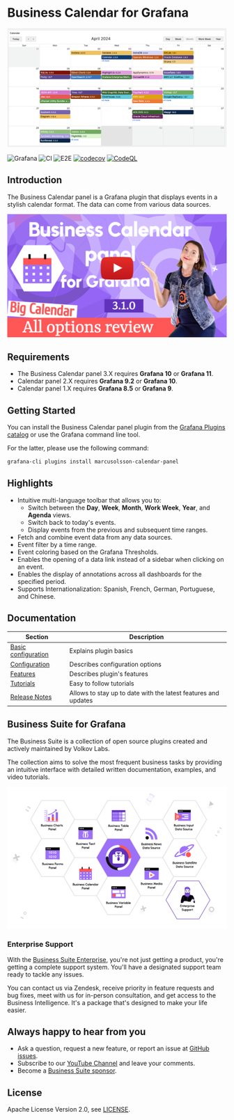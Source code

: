 # Business Calendar for Grafana

![Calendar](https://github.com/VolkovLabs/business-calendar/raw/main/src/img/screenshot.png)

![Grafana](https://img.shields.io/badge/Grafana-11.3-orange)
![CI](https://github.com/volkovlabs/business-calendar/workflows/CI/badge.svg)
![E2E](https://github.com/volkovlabs/business-calendar/workflows/E2E/badge.svg)
[![codecov](https://codecov.io/gh/VolkovLabs/business-calendar/branch/main/graph/badge.svg)](https://codecov.io/gh/VolkovLabs/business-calendar)
[![CodeQL](https://github.com/VolkovLabs/business-calendar/actions/workflows/codeql-analysis.yml/badge.svg)](https://github.com/VolkovLabs/business-calendar/actions/workflows/codeql-analysis.yml)

## Introduction

The Business Calendar panel is a Grafana plugin that displays events in a stylish calendar format. The data can come from various data sources.

[![Business Calendar 3.1.0 | Overview and detailed tutorial | Display dates and time in Grafana](https://raw.githubusercontent.com/volkovlabs/business-calendar/main/img/business.png)](https://youtu.be/CvLqyY2fQfo)

## Requirements

- The Business Calendar panel 3.X requires **Grafana 10** or **Grafana 11**.
- Calendar panel 2.X requires **Grafana 9.2** or **Grafana 10**.
- Calendar panel 1.X requires **Grafana 8.5** or **Grafana 9**.

## Getting Started

You can install the Business Calendar panel plugin from the [Grafana Plugins catalog](https://grafana.com/grafana/plugins/marcusolsson-calendar-panel/) or use the Grafana command line tool.

For the latter, please use the following command:

```bash
grafana-cli plugins install marcusolsson-calendar-panel
```

## Highlights

- Intuitive multi-language toolbar that allows you to:
  - Switch between the **Day**, **Week**, **Month**, **Work Week**, **Year**, and **Agenda** views.
  - Switch back to today's events.
  - Display events from the previous and subsequent time ranges.
- Fetch and combine event data from any data sources.
- Event filter by a time range.
- Event coloring based on the Grafana Thresholds.
- Enables the opening of a data link instead of a sidebar when clicking on an event.
- Enables the display of annotations across all dashboards for the specified period.
- Supports Internationalization: Spanish, French, German, Portuguese, and Chinese.

## Documentation

| Section                                                                              | Description                                                    |
| ------------------------------------------------------------------------------------ | -------------------------------------------------------------- |
| [Basic configuration](https://volkovlabs.io/plugins/business-calendar/basic-config/) | Explains plugin basics                                         |
| [Configuration](https://volkovlabs.io/plugins/business-calendar/sections/)           | Describes configuration options                                |
| [Features](https://volkovlabs.io/plugins/business-calendar/features/)                | Describes plugin's features                                    |
| [Tutorials](https://volkovlabs.io/plugins/business-calendar/tutorials/)              | Easy to follow tutorials                                       |
| [Release Notes](https://volkovlabs.io/plugins/business-calendar/release/)            | Allows to stay up to date with the latest features and updates |

## Business Suite for Grafana

The Business Suite is a collection of open source plugins created and actively maintained by Volkov Labs.

The collection aims to solve the most frequent business tasks by providing an intuitive interface with detailed written documentation, examples, and video tutorials.

[![Business Suite for Grafana](https://raw.githubusercontent.com/VolkovLabs/.github/main/business.png)](https://volkovlabs.io/plugins/)

### Enterprise Support

With the [Business Suite Enterprise](https://volkovlabs.io/pricing/), you're not just getting a product, you're getting a complete support system. You'll have a designated support team ready to tackle any issues.

You can contact us via Zendesk, receive priority in feature requests and bug fixes, meet with us for in-person consultation, and get access to the Business Intelligence. It's a package that's designed to make your life easier.

## Always happy to hear from you

- Ask a question, request a new feature, or report an issue at [GitHub issues](https://github.com/volkovlabs/business-calendar/issues).
- Subscribe to our [YouTube Channel](https://youtube.com/@volkovlabs) and leave your comments.
- Become a [Business Suite sponsor](https://github.com/sponsors/VolkovLabs).

## License

Apache License Version 2.0, see [LICENSE](https://github.com/volkovlabs/business-calendar/blob/main/LICENSE).
